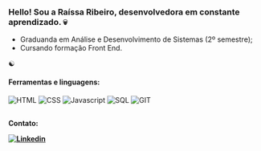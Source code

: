
### Hello! Sou a Raíssa Ribeiro, desenvolvedora em constante aprendizado. 💀

- Graduanda em Análise e Desenvolvimento de Sistemas (2º semestre);
- Cursando formação Front End.

☯️


#### Ferramentas e linguagens:

<div>
<img alt="HTML" src="https://img.shields.io/badge/HTML5-E34F26?style=for-the-badge&logo=html5&logoColor=white">
<img alt="CSS" src="https://img.shields.io/badge/CSS3-1572B6?style=for-the-badge&logo=css3&logoColor=white">
<img alt="Javascript" src="https://img.shields.io/badge/JavaScript-F7DF1E?style=for-the-badge&logo=javascript&logoColor=black">
<img alt="SQL" src="https://img.shields.io/badge/SQLite-07405E?style=for-the-badge&logo=sqlite&logoColor=white">
<img alt="GIT" src="https://img.shields.io/badge/GIT-E44C30?style=for-the-badge&logo=git&logoColor=white">
</div>


##
<b>Contato:

[![Linkedin](https://img.shields.io/badge/LinkedIn-0077B5?style=for-the-badge&logo=linkedin&logoColor=white)](https://www.linkedin.com/in/raybeiro/)
